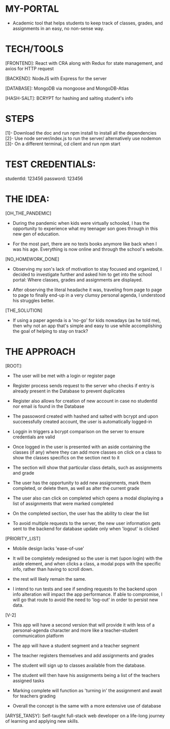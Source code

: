 # MY-PORTAL

- Academic tool that helps students to keep track of classes, grades, and assignments in an easy, no non-sense way.

[live-heroku]: (https://testing-portal-api.herokuapp.com/)

# TECH/TOOLS

[FRONTEND]: React with CRA along with Redux for state management, and axios for HTTP request

[BACKEND]: NodeJS with Express for the server

[DATABASE]: MongoDB via mongoose and MongoDB-Atlas

[HASH-SALT]: BCRYPT for hashing and salting student's info

# STEPS

[1]- Download the doc and run npm install to install all the dependencies
[2]- Use node server/index.js to run the server/ alternatively use nodemon
[3]- On a different terminal, cd client and run npm start

# TEST CREDENTIALS:

studentId: 123456
password: 123456

# THE IDEA:

[OH_THE_PANDEMIC]

- During the pandemic when kids were virtually schooled, I has the opportunity to experience what my teenager son goes through in this new gen of education.

- For the most part, there are no texts books anymore like back when I was his age. Everything is now online and through the school's website.

[NO_HOMEWORK_DONE]

- Observing my son's lack of motivation to stay focused and organized, I decided to investigate further and asked him to get into the school portal: Where classes, grades and assignments are displayed.

- After observing the literal headache it was, traveling from page to page to page to finally end-up in a very clumsy personal agenda, I understood his struggles better.

[THE_SOLUTION]

- If using a paper agenda is a 'no-go' for kids nowadays (as he told me), then why not an app that's simple and easy to use while accomplishing the goal of helping to stay on track?

# THE APPROACH

[ROOT]:

- The user will be met with a login or register page

- Register process sends request to the server who checks if entry is already present in the Database to prevent duplicates

- Register also allows for creation of new account in case no studentId nor email is found in the Database

- The passoword created with hashed and salted with bcrypt and upon succeessfully created account, the user is automatically logged-in

- Loggin in triggers a bcrypt comparison on the server to ensure credentials are valid

- Once logged in the user is presented with an aside containing the classes (if any) where they can add more classes on click on a class to show the classes specifics on the section next to it

- The section will show that particular class details, such as assignments and grade

- The user has the opportunity to add new assignments, mark them completed, or delete them, as well as alter the current grade

- The user also can click on completed which opens a modal displaying a list of assignments that were marked completed

- On the completed section, the user has the ability to clear the list

- To avoid multiple requests to the server, the new user information gets sent to the backend for database update only when 'logout' is clicked

[PRIORITY_LIST]

- Mobile design lacks 'ease-of-use'

- It will be completely redesigned so the user is met (upon login) with the aside element, and when clicks a class, a modal pops with the specific info, rather than having to scroll down.

- the rest will likely remain the same.

- I intend to run tests and see if sending requests to the backend upon info alteration will impact the app performance. If able to compromise, I will go that route to avoid the need to 'log-out' in order to persist new data.

[V-2]

- This app will have a second version that will provide it with less of a personal-agenda character and more like a teacher-student communication platform

- The app will have a student segment and a teacher segment

- The teacher registers themselves and add assignments and grades

- The student will sign up to classes available from the database.

- The student will then have his assignments being a list of the teachers assigned tasks

- Marking complete will function as 'turning in' the assignment and await for teachers grading

- Overall the concept is the same with a more extensive use of database

[ARYSE_TANSY]: Self-taught full-stack web developer on a life-long journey of learning and applying new skills.
